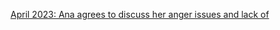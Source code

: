 [April 2023: Ana agrees to discuss her anger issues and lack of](https://github.com/Marlowsa5678/ArloSafe/blob/undefined/%7B%25%20timeline%20%25%7D.md#L3)

